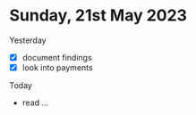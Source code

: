 # Sunday, 21st May 2023

Yesterday
- [x] document findings
- [x] look into payments

Today
- read ...
